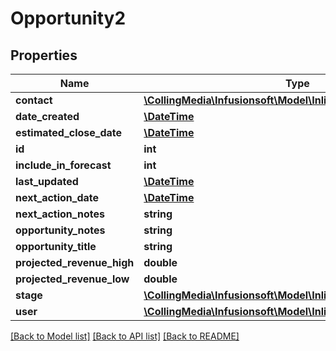 # Opportunity2

## Properties
Name | Type | Description | Notes
------------ | ------------- | ------------- | -------------
**contact** | [**\CollingMedia\Infusionsoft\Model\InlineResponse2008Contact**](InlineResponse2008Contact.md) |  | [optional] 
**date_created** | [**\DateTime**](\DateTime.md) |  | [optional] 
**estimated_close_date** | [**\DateTime**](\DateTime.md) |  | [optional] 
**id** | **int** |  | [optional] 
**include_in_forecast** | **int** |  | [optional] 
**last_updated** | [**\DateTime**](\DateTime.md) |  | [optional] 
**next_action_date** | [**\DateTime**](\DateTime.md) |  | [optional] 
**next_action_notes** | **string** |  | [optional] 
**opportunity_notes** | **string** |  | [optional] 
**opportunity_title** | **string** |  | 
**projected_revenue_high** | **double** |  | [optional] 
**projected_revenue_low** | **double** |  | [optional] 
**stage** | [**\CollingMedia\Infusionsoft\Model\InlineResponse2008Stage**](InlineResponse2008Stage.md) |  | [optional] 
**user** | [**\CollingMedia\Infusionsoft\Model\InlineResponse2008User**](InlineResponse2008User.md) |  | [optional] 

[[Back to Model list]](../README.md#documentation-for-models) [[Back to API list]](../README.md#documentation-for-api-endpoints) [[Back to README]](../README.md)


